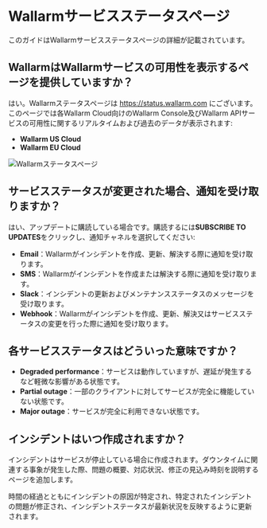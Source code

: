 # Wallarmサービスステータスページ

このガイドはWallarmサービスステータスページの詳細が記載されています。

## WallarmはWallarmサービスの可用性を表示するページを提供していますか？

はい。Wallarmステータスページは https://status.wallarm.com にございます。このページでは各Wallarm Cloud向けのWallarm Console及びWallarm APIサービスの可用性に関するリアルタイムおよび過去のデータが表示されます:

* **Wallarm US Cloud**
* **Wallarm EU Cloud**

![Wallarmステータスページ](../images/status-page.png)

## サービスステータスが変更された場合、通知を受け取りますか？

はい、アップデートに購読している場合です。購読するには**SUBSCRIBE TO UPDATES**をクリックし、通知チャネルを選択してください:

* **Email**：Wallarmがインシデントを作成、更新、解決する際に通知を受け取ります。
* **SMS**：Wallarmがインシデントを作成または解決する際に通知を受け取ります。
* **Slack**：インシデントの更新およびメンテナンスステータスのメッセージを受け取ります。
* **Webhook**：Wallarmがインシデントを作成、更新、解決又はサービスステータスの変更を行った際に通知を受け取ります。

## 各サービスステータスはどういった意味ですか？

* **Degraded performance**：サービスは動作していますが、遅延が発生するなど軽微な影響がある状態です。
* **Partial outage**：一部のクライアントに対してサービスが完全に機能していない状態です。
* **Major outage**：サービスが完全に利用できない状態です。

## インシデントはいつ作成されますか？

インシデントはサービスが停止している場合に作成されます。ダウンタイムに関連する事象が発生した際、問題の概要、対応状況、修正の見込み時刻を説明するページを追加します。

時間の経過とともにインシデントの原因が特定され、特定されたインシデントの問題が修正され、インシデントステータスが最新状況を反映するように更新されます。